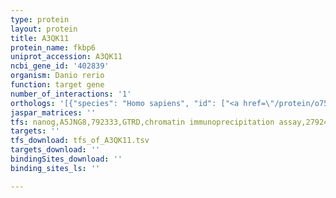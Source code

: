```yaml
---
type: protein
layout: protein
title: A3QK11
protein_name: fkbp6
uniprot_accession: A3QK11
ncbi_gene_id: '402839'
organism: Danio rerio
function: target gene
number_of_interactions: '1'
orthologs: '[{"species": "Homo sapiens", "id": ["<a href=\"/protein/o75344\">O75344</a>"]}, {"species": "Mus musculus", "id": ["<a href=\"/protein/q91xw8\">Q91XW8</a>"]}, {"species": "Rattus norvegicus", "id": ["D3ZQF4"]}, {"species": "Drosophila melanogaster", "id": ["<a href=\"/protein/q9w1i9\">Q9W1I9</a>"]}]'
jaspar_matrices: ''
tfs: nanog,A5JNG8,792333,GTRD,chromatin immunoprecipitation assay,27924024%5Buid%5D,No
targets: ''
tfs_download: tfs_of_A3QK11.tsv
targets_download: ''
bindingSites_download: ''
binding_sites_ls: ''

---
```

